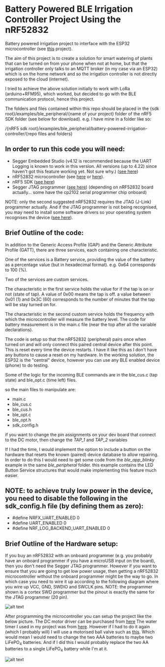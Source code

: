 # Battery Powered BLE Irrigation Controller Project Using the nRF52832

Battery powered irrigation project to interface with the ESP32 microcontroller (see [this](https://github.com/rowdy15/ESP32-as-the-Central-BLE-Gateway-for-irrigation-controller) project).

The aim of this project is to create a solution for smart watering of plants that can be turned on from your phone when not at home, but that the irrigation controller only talks to an MQTT broker (in my case via an ESP32) which is on the home network and so the irrigation controller is not directly exposed to the cloud (internet).

I tried to achieve the above solution initially to work with LoRa (arduino+RFM95), which worked, but decided to go with the BLE communication protocol, hence this project.

The folders and files contained within this repo should be placed in the {sdk root}/examples/ble_peripheral/{name of your project} folder of the nRF5 SDK folder (see below for download). e.g. I have mine in a folder like so:

/{nRF5 sdk root}/examples/ble_peripheral/battery-powered-irrigation-controller/{repo files and folders}

## In order to run this code you will need:

* Segger Embedded Studio (v4.12 is recommended because the UART Logging is known to work in this version.  All versions (up to 4.22) since haven't got this feature working yet. Not sure why.) ([see here](https://www.segger.com/downloads/embedded-studio/))
* nRF52832 microcontroller (see [here](https://www.aliexpress.com/item/4000049368888.html?spm=a2g0o.productlist.0.0.3c8316a3AqcRmq&algo_pvid=faa7c330-631b-47f1-8113-9c7cae6a8b03&algo_expid=faa7c330-631b-47f1-8113-9c7cae6a8b03-7&btsid=64071e58-2167-46e3-9be9-fc9df3a6b57e&ws_ab_test=searchweb0_0,searchweb201602_,searchweb201603_55) or [here](https://www.aliexpress.com/item/32819293925.html?spm=a2g0o.productlist.0.0.3c8316a3AqcRmq&algo_pvid=faa7c330-631b-47f1-8113-9c7cae6a8b03&algo_expid=faa7c330-631b-47f1-8113-9c7cae6a8b03-3&btsid=64071e58-2167-46e3-9be9-fc9df3a6b57e&ws_ab_test=searchweb0_0,searchweb201602_,searchweb201603_55)).
* nRF5 SDK ([see here](https://www.nordicsemi.com/Software-and-Tools/Software/nRF5-SDK))
* Segger JTAG programmer ([see here](https://www.aliexpress.com/item/32868047097.html?spm=a2g0o.productlist.0.0.2b9f4654Zxgx5e&algo_pvid=9feb38c2-1adf-40f9-830f-0493f3195c1a&algo_expid=9feb38c2-1adf-40f9-830f-0493f3195c1a-1&btsid=d3b98b2c-8529-492c-8289-0554e1065193&ws_ab_test=searchweb0_0,searchweb201602_,searchweb201603_55)) (depending on nRF52832 board actually... some have the cp2102 serial programmer chip onboard)

NOTE: only the second suggested nRF52832 requires the JTAG (J-Link) programmer actually. And if the JTAG programmer is not being recognised, you may need to install some software drivers so your operating system recognises the device ([see here](https://www.segger.com/downloads/jlink/#J-LinkSoftwareAndDocumentationPack)).

## Brief Outline of the code:

In addition to the Generic Access Profile (GAP) and the Generic Attribute Profile (GATT), there are three services, each containing one characteristic.

One of the services is a Battery service, providing the value of the battery as a percentage value (but in hexadecimal format). e.g. 0x64 corresponds to 100 (%).

Two of the services are custom services.  

The characteristic in the first service holds the value for if the tap is on or not (state of tap). A value of 0x00 means the tap is off. a value between 0x01 (1) and 0x3C (60) corresponds to the number of minutes that the tap will be stay turned on for. 

The characteristic in the second custom service holds the frequency with which the microcontroller will measure the battery level.  The code for battery measurement is in the main.c file (near the top after all the variable declarations).

The code is setup so that the nRF52832 (peripheral) pairs once when turned on and will only connect this paired central device after this point.  This is reset every time the device restarts.  I have it like this as I don't have any buttons to cause a reset on my hardware.  In the working solution, the ESP32 is the "central" device, however you can use any BLE enabled device (phone) to do testing.

Some of the logic for the incoming BLE commands are in the ble_cus.c (tap state) and ble_opt.c (time left) files.

so the main files to manipulate are:

* main.c
* ble_cus.c
* ble_cus.h
* ble_opt.c
* ble_opt.h
* sdk_config.h

if you want to change the pin assignments on your dev board that connect to the DC motor, then change the _TAP_1_ and _TAP_2_ variables

If I had the time, I would implement the option to include a button on the hardware that resets the known (paired) device database to allow repairing.  In order to do this I would need to get some code from the *ble_app_blinky* example in the same *ble_peripheral* folder.  this example contains the LED Button Service structures that would make implementing this feature much easier.

## NOTE: to achieve truly low power in the device, you need to disable the following in the sdk_config.h file (by defining them as zero):

* \#define NRFX_UART_ENABLED 0
* \#define UART_ENABLED 0
* \#define NRF_LOG_BACKEND_UART_ENABLED 0

## Brief Outline of the Hardware setup:

If you buy an nRF52832 with an onboard programmer (e.g. you probably have an onboard programmer if you have a microUSB input on the board), then you don't need the Segger JTAG programmer.  However if you want to ensure that you are going to get low power usage, then getting a nRF52832 microcontroller without the onboard programmer might be the way to go. In which case you need to wire it up according to the following diagram where you wire up VCC, GND, SWDIO and SWCLK pins. NOTE: the programmer shown is a cortex SWD programmer but the pinout is exactly the same for the JTAG programmer (20 pin).

![alt text](https://github.com/rowdy15/battery-powered-ble-irrigation-controller-project-with-the-nRF52832/blob/master/BLE_programmingCircuit.jpg)

After programming the microcontroller you can setup the project like the below picture.  The DC motor driver can be purchased from [here](https://www.aliexpress.com/item/32973027142.html?spm=a2g0o.productlist.0.0.f19c2aa05FORu1&algo_pvid=de17072b-b9b5-4913-98e7-d3bace021786&algo_expid=de17072b-b9b5-4913-98e7-d3bace021786-0&btsid=2383cccd-ba69-4950-902d-104b5d5163a3&ws_ab_test=searchweb0_0,searchweb201602_,searchweb201603_55)
The water timer I used in my project was from [here](https://www.aliexpress.com/item/33032587105.html?spm=a2g0o.productlist.0.0.38b93649F4PbR1&algo_pvid=4fa2c5e4-8a69-4fb9-85c2-7e92f5897566&algo_expid=4fa2c5e4-8a69-4fb9-85c2-7e92f5897566-6&btsid=ef032522-faf7-4365-9972-348be95f5d27&ws_ab_test=searchweb0_0,searchweb201602_,searchweb201603_55).
However if I had to do it again (which I probably will) I will use a motorised ball valve such as [this](https://www.aliexpress.com/item/32803710399.html?spm=2114.12010615.8148356.70.5da75d4aithFna). Which would mean I would need to change the two AAA batteries to maybe two LiFePO<sub>4</sub> batteries.  And if I did this I would probably replace the two AA batteries to a single LiFePO<sub>4</sub> battery while I'm at it.

![alt text](https://github.com/rowdy15/battery-powered-ble-irrigation-controller-project-with-the-nRF52832/blob/master/final_BLE_Circuit.png)
